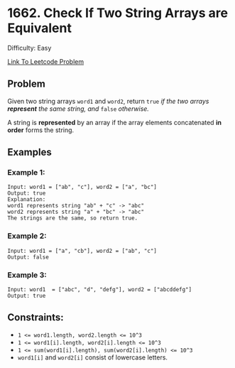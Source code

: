 # 1662. Check If Two String Arrays are Equivalent
Difficulty: Easy

[Link To Leetcode Problem](https://leetcode.com/problems/check-if-two-string-arrays-are-equivalent/)

## Problem
Given two string arrays `word1` and `word2`, return `true` *if the two arrays **represent** the same string, and* `false` *otherwise.*

A string is **represented** by an array if the array elements concatenated **in order** forms the string.

## Examples
### Example 1:
```
Input: word1 = ["ab", "c"], word2 = ["a", "bc"]
Output: true
Explanation:
word1 represents string "ab" + "c" -> "abc"
word2 represents string "a" + "bc" -> "abc"
The strings are the same, so return true.
```
### Example 2:
```
Input: word1 = ["a", "cb"], word2 = ["ab", "c"]
Output: false
```
### Example 3:
```
Input: word1  = ["abc", "d", "defg"], word2 = ["abcddefg"]
Output: true
```

## Constraints:
- `1 <= word1.length, word2.length <= 10^3`
- `1 <= word1[i].length, word2[i].length <= 10^3`
- `1 <= sum(word1[i].length), sum(word2[i].length) <= 10^3`
- `word1[i]` and `word2[i]` consist of lowercase letters.